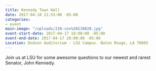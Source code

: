 ```yaml
---
title: Kennedy Town Hall
date: 2017-04-18 21:53:00 -05:00
categories:
- event
main-image: "/uploads/210-cov%20130828.jpg"
event-start-date: 2017-04-17 18:00:00 -05:00
event-end-date: 2017-04-17 20:00:00 -05:00
Location: Dodson Auditorium - LSU Campus. Baton Rouge, LA 70803
---
```


Join us at LSU for some awesome questions to our newest and rarest Senator, John Kennedy.